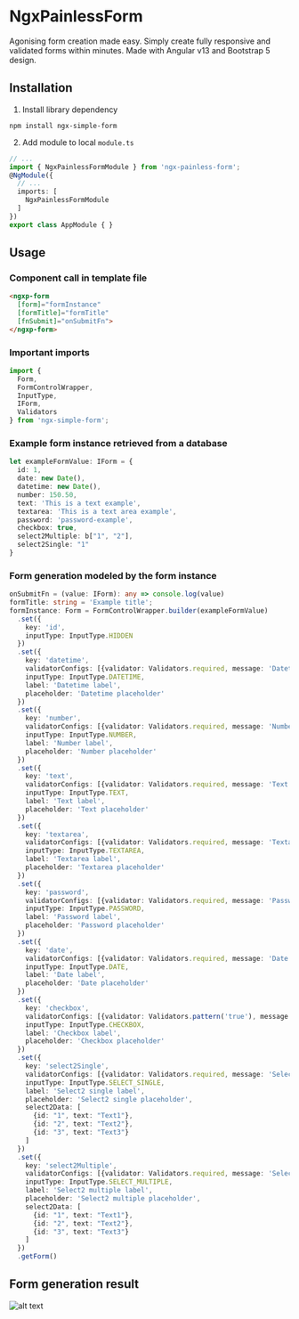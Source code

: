 # NgxPainlessForm

Agonising form creation made easy. 
Simply create fully responsive and validated forms within minutes. 
Made with Angular v13 and Bootstrap 5 design.

## Installation

1. Install library dependency
```
npm install ngx-simple-form
```

2. Add module to local `module.ts`
```ts
// ...
import { NgxPainlessFormModule } from 'ngx-painless-form';
@NgModule({
  // ...
  imports: [
    NgxPainlessFormModule
  ]
})
export class AppModule { }
```

## Usage

### Component call in template file
```html
<ngxp-form
  [form]="formInstance"
  [formTitle]="formTitle"
  [fnSubmit]="onSubmitFn">
</ngxp-form>
```

### Important imports
```typescript
import { 
  Form, 
  FormControlWrapper, 
  InputType,
  IForm,
  Validators
} from 'ngx-simple-form';
```

### Example form instance retrieved from a database
```typescript
let exampleFormValue: IForm = {
  id: 1,
  date: new Date(),
  datetime: new Date(),
  number: 150.50,
  text: 'This is a text example',
  textarea: 'This is a text area example',
  password: 'password-example',
  checkbox: true,
  select2Multiple: b["1", "2"],
  select2Single: "1"
}
```

### Form generation modeled by the form instance
```typescript
onSubmitFn = (value: IForm): any => console.log(value)
formTitle: string = 'Example title';
formInstance: Form = FormControlWrapper.builder(exampleFormValue)
  .set({
    key: 'id', 
    inputType: InputType.HIDDEN
  })
  .set({
    key: 'datetime', 
    validatorConfigs: [{validator: Validators.required, message: 'Datetime required!', validatorName: 'required'}],
    inputType: InputType.DATETIME,
    label: 'Datetime label',
    placeholder: 'Datetime placeholder'
  })
  .set({
    key: 'number', 
    validatorConfigs: [{validator: Validators.required, message: 'Number required!', validatorName: 'required'}],
    inputType: InputType.NUMBER,
    label: 'Number label',
    placeholder: 'Number placeholder'
  })
  .set({
    key: 'text', 
    validatorConfigs: [{validator: Validators.required, message: 'Text required!', validatorName: 'required'}],
    inputType: InputType.TEXT,
    label: 'Text label',
    placeholder: 'Text placeholder'
  })
  .set({
    key: 'textarea', 
    validatorConfigs: [{validator: Validators.required, message: 'Textarea required!', validatorName: 'required'}],
    inputType: InputType.TEXTAREA,
    label: 'Textarea label',
    placeholder: 'Textarea placeholder'
  })
  .set({
    key: 'password', 
    validatorConfigs: [{validator: Validators.required, message: 'Password required!', validatorName: 'required'}],
    inputType: InputType.PASSWORD,
    label: 'Password label',
    placeholder: 'Password placeholder'
  })
  .set({
    key: 'date', 
    validatorConfigs: [{validator: Validators.required, message: 'Date required!', validatorName: 'required'}],
    inputType: InputType.DATE,
    label: 'Date label',
    placeholder: 'Date placeholder'
  })
  .set({
    key: 'checkbox', 
    validatorConfigs: [{validator: Validators.pattern('true'), message: 'Checkbox required!', validatorName: 'pattern'}],
    inputType: InputType.CHECKBOX,
    label: 'Checkbox label',
    placeholder: 'Checkbox placeholder'
  })
  .set({
    key: 'select2Single', 
    validatorConfigs: [{validator: Validators.required, message: 'Select2 single required!', validatorName: 'required'}],
    inputType: InputType.SELECT_SINGLE,
    label: 'Select2 single label',
    placeholder: 'Select2 single placeholder',
    select2Data: [
      {id: "1", text: "Text1"},
      {id: "2", text: "Text2"},
      {id: "3", text: "Text3"}
    ]
  })
  .set({
    key: 'select2Multiple', 
    validatorConfigs: [{validator: Validators.required, message: 'Select2 multiple required!', validatorName: 'required'}],
    inputType: InputType.SELECT_MULTIPLE,
    label: 'Select2 multiple label',
    placeholder: 'Select2 multiple placeholder',
    select2Data: [
      {id: "1", text: "Text1"},
      {id: "2", text: "Text2"},
      {id: "3", text: "Text3"}
    ]
  })
  .getForm()
```

## Form generation result
![alt text](https://github.com/brunotot/ngx-painless-form/blob/main/docs/form-example.png?raw=true)
